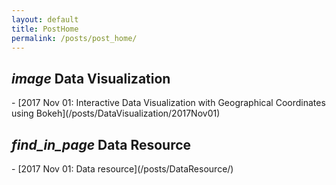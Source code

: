 ```yaml
---
layout: default
title: PostHome
permalink: /posts/post_home/
---
```


<h2> <i class="material-icons md-36">image</i> Data Visualization </h2>
- [2017 Nov 01: Interactive Data Visualization with Geographical Coordinates using Bokeh](/posts/DataVisualization/2017Nov01)

<h2> <i class="material-icons md-48">find_in_page</i> Data Resource </h2>
- [2017 Nov 01: Data resource](/posts/DataResource/)
